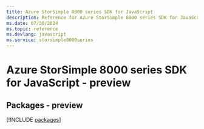 ```yaml
---
title: Azure StorSimple 8000 series SDK for JavaScript
description: Reference for Azure StorSimple 8000 series SDK for JavaScript
ms.date: 07/30/2024
ms.topic: reference
ms.devlang: javascript
ms.service: storsimple8000series
---
```

# Azure StorSimple 8000 series SDK for JavaScript - preview
## Packages - preview
[!INCLUDE [packages](storsimple-8000-series-index.md)]